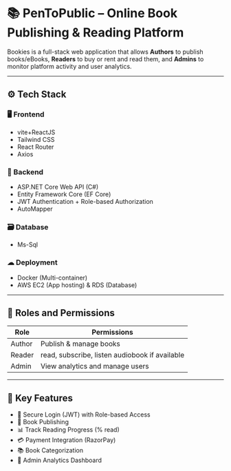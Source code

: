 # 📚 PenToPublic – Online Book Publishing & Reading Platform

Bookies is a full-stack web application that allows **Authors** to publish books/eBooks, **Readers** to buy or rent and read them, and **Admins** to monitor platform activity and user analytics.

---

## ⚙️ Tech Stack

### 🖥 Frontend
- vite+ReactJS 
- Tailwind CSS
- React Router
- Axios

### 🔧 Backend
- ASP.NET Core Web API (C#)
- Entity Framework Core (EF Core)
- JWT Authentication + Role-based Authorization
- AutoMapper

### 🗃 Database
- Ms-Sql

### ☁ Deployment
- Docker (Multi-container)
- AWS EC2 (App hosting) & RDS (Database)

---

## 👤 Roles and Permissions

| Role    | Permissions |
|---------|-------------|
| Author  | Publish & manage books |
| Reader  | read, subscribe, listen audiobook if available |
| Admin   | View analytics and manage users |

---

## 📌 Key Features

- 🔐 Secure Login (JWT) with Role-based Access
- 📖 Book Publishing
- 📊 Track Reading Progress (% read)
- 💳 Payment Integration (RazorPay)
- 📚 Book Categorization
- 🧾 Admin Analytics Dashboard


